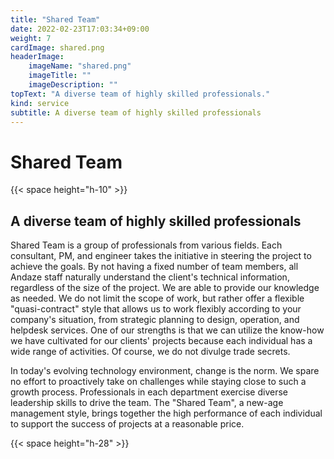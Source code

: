 ```yaml
---
title: "Shared Team"
date: 2022-02-23T17:03:34+09:00
weight: 7
cardImage: shared.png
headerImage:
    imageName: "shared.png"
    imageTitle: ""
    imageDescription: ""
topText: "A diverse team of highly skilled professionals."
kind: service
subtitle: A diverse team of highly skilled professionals
---
```


# Shared Team

{{< space height="h-10" >}}

## A diverse team of highly skilled professionals   

Shared Team is a group of professionals from various fields. Each consultant, PM, and engineer takes the initiative in steering the project to achieve the goals. By not having a fixed number of team members, all Andaze staff naturally understand the client's technical information, regardless of the size of the project. We are able to provide our knowledge as needed. We do not limit the scope of work, but rather offer a flexible "quasi-contract" style that allows us to work flexibly according to your company's situation, from strategic planning to design, operation, and helpdesk services. One of our strengths is that we can utilize the know-how we have cultivated for our clients' projects because each individual has a wide range of activities. Of course, we do not divulge trade secrets.

In today's evolving technology environment, change is the norm. We spare no effort to proactively take on challenges while staying close to such a growth process. Professionals in each department exercise diverse leadership skills to drive the team. The "Shared Team", a new-age management style, brings together the high performance of each individual to support the success of projects at a reasonable price.

{{< space height="h-28" >}}
